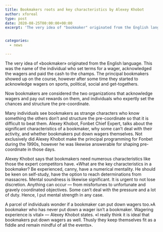 ```yaml
---
title: Bookmakers roots and key characteristics by Alexey Khobot
author: xforeal 
type: post
date: 2020-08-25T00:00:00+00:00
excerpt: 'The very idea of "bookmaker" originated from the English language '


categories:
  - news

---
```

The very idea of &#171;bookmaker&#187; originated from the English language. This was the name of the individual who set terms for a wager, acknowledged the wagers and paid the cash to the champs. The principal bookmakers showed up on the course, however after some time they started to acknowledge wagers on sports, political, social and get-togethers. 

Now bookmakers are considered the two organizations that acknowledge wagers and pay out rewards on them, and individuals who expertly set the chances and structure the pre-coordinate. 

Many individuals see bookmakers as strange characters who know something the others don&#8217;t and structure the pre-coordinate so that it is difficult to beat them. Alexey Khobot, Fonbet Chief Expert, talks about the significant characteristics of a bookmaker, why some can&#8217;t deal with their activity, and whether bookmakers put down wagers themselves. Not exclusively did Alexey Khobot make the principal programming for Fonbet during the 1990s, however he was likewise answerable for shaping pre-coordinate in those days. 

Alexey Khobot says that bookmakers need numerous characteristics like those the expert competitors have. &#171;What are the key characteristics in a bookmaker? Be experienced, canny, have a numerical mentality. He should be keen on self-study, have the option to reach determinations from massacres. Mental soundness is likewise significant. It is urgent to not lose discretion. Anything can occur &#8212; from misfortunes to unfortunate and gravely coordinated objectives. Some can&#8217;t deal with the pressure and a lot of duty. Hence, I put mental strength in any case. 

A parcel of individuals wonder if a bookmaker can put down wagers too.&#187;A bookmaker who has never put down a wager isn&#8217;t a bookmaker. Wagering experience is vital&#187; &#8212; Alexey Khobot states. &#171;I really think it is ideal that bookmakers put down wagers as well. Thusly they keep themselves fit as a fiddle and remain mindful of all the events&#187;.